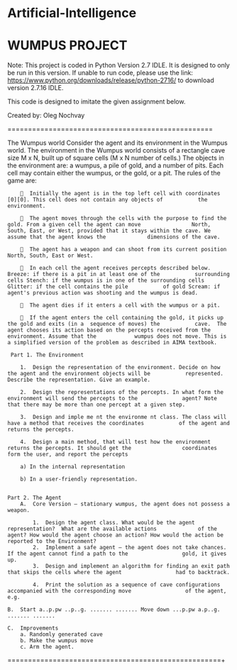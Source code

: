 # Artificial-Intelligence

# WUMPUS PROJECT


Note: This project is coded in Python Version 2.7 IDLE. It is designed to only be run in this version. 
If unable to run code, please use the link: https://www.python.org/downloads/release/python-2716/ to download version 2.7.16 IDLE.

This code is designed to imitate the given assignment below.

Created by: Oleg Nochvay

==================================================

The Wumpus world 
Consider the agent and its environment in the Wumpus world. The environment in the Wumpus world consists of a rectangle cave size M x N, built up of square cells (M x N number of cells.) The objects in the environment are: a wumpus, a pile of gold, and a number of pits. Each cell may contain either the wumpus, or the gold, or a pit. The rules of the game are: 

		  Initially the agent is in the top left cell with coordinates [0][0]. This cell does not contain any objects of 			the environment.  
		
		  The agent moves through the cells with the purpose to find the gold. From a given cell the agent can move 				North, South, East, or West, provided that it stays within the cave. We assume that the agent knows the 			dimensions of the cave.  
		
		  The agent has a weapon and can shoot from its current position North, South, East or West.  
		
		  In each cell the agent receives percepts described below. Breeze: if there is a pit in at least one of the 			surrounding cells Stench: if the wumpus is in one of the surrounding cells Glitter: if the cell contains the pile 			of gold Scream: if agent's previous action was shooting and the wumpus is dead.  
		
		  The agent dies if it enters a cell with the wumpus or a pit.  
		
		  If the agent enters the cell containing the gold, it picks up the gold and exits (in a  sequence of moves) the 			cave.  The agent chooses its action based on the percepts received from the environment. Assume that the 			wumpus does not move. This is a simplified version of the problem as described in AIMA textbook. 
		
	 Part 1. The Environment  
		 
		1.	Design the representation of the environment. Decide on how the agent and the environment objects will be 			represented. Describe the representation. Give an example.  

		2.	Design the representations of the percepts. In what form the environment will send the percepts to the 				agent? Note that there may be more than one percept at a given step.  

		3.	Design and imple me nt the environme nt class. The class will have a method that receives the coordinates 			of the agent and returns the percepts.  

		4.	Design a main method, that will test how the environment returns the percepts. It should get the 				coordinates form the user, and report the percepts  

		a) In the internal representation 

		b) In a user-friendly representation.


	Part 2. The Agent 
		A.	Core Version – stationary wumpus, the agent does not possess a weapon. 
	
			1.	Design the agent class. What would be the agent representation?  What are the available actions 			of the agent? How would the agent choose an action? How would the action be reported to the Environment?  
			2.	Implement a safe agent – the agent does not take chances. If the agent cannot find a path to the 				 gold, it gives up.  
			3.	Design and implement an algorithm for finding an exit path that skips the cells where the agent 				had to backtrack.  
			4.	Print the solution as a sequence of cave configurations accompanied with the corresponding move 				of the agent, e.g.  
			
	B.	Start a..p.pw ..p..g. ....... ....... Move down ...p.pw a.p..g. ....... .......  
	
	C.	Improvements 
		a. Randomly generated cave  
		b. Make the wumpus move  
		c. Arm the agent. 
====================================================+

